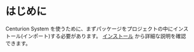 # はじめに
Centurion System を使うために、まずパッケージをプロジェクトの中にインストール(インポート)する必要があります。 
[インストール](installation.md) から詳細な説明を確認できます。

